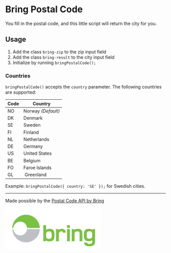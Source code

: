 # Bring Postal Code
You fill in the postal code, and this little script will return the city for you.

## Usage
1. Add the class `bring-zip` to the zip input field
2. Add the class `bring-result` to the city input field
3. Initialize by running `bringPostalCode();`

### Countries
`bringPostalCode()` accepts the `country` parameter. The following countries are supported:

Code | Country
--- | ---
NO | Norway _(Default)_
DK | Denmark
SE | Sweden
FI | Finland
NL | Netherlands
DE | Germany
US | United States
BE | Belgium
FO | Faroe Islands
GL | Greenland

Example: `bringPostalCode({ country: 'SE' });` for Swedish cities.

***

Made possible by the [Postal Code API by Bring](https://developer.bring.com/api/postal-code/)

[![Bring logo](logo-bring.svg "Bring logo")](https://developer.bring.com/)
